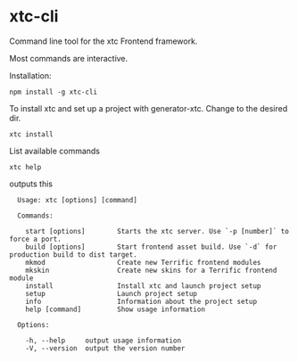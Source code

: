 xtc-cli
=======

Command line tool for the xtc Frontend framework.

Most commands are interactive.

Installation:

```shell
npm install -g xtc-cli
```

To install xtc and set up a project with generator-xtc. Change to the desired dir.

```shell
xtc install
```

List available commands

```
xtc help
```
outputs this

```shell
  Usage: xtc [options] [command]

  Commands:

    start [options]        Starts the xtc server. Use `-p [number]` to force a port.
    build [options]        Start frontend asset build. Use `-d` for production build to dist target.
    mkmod                  Create new Terrific frontend modules
    mkskin                 Create new skins for a Terrific frontend module
    install                Install xtc and launch project setup
    setup                  Launch project setup
    info                   Information about the project setup
    help [command]         Show usage information

  Options:

    -h, --help     output usage information
    -V, --version  output the version number
```
